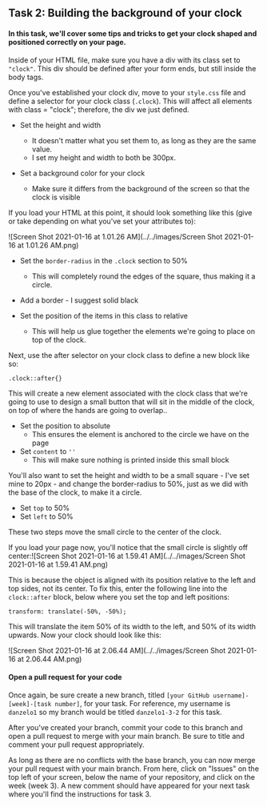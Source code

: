 ## Task 2: Building the background of your clock

#### In this task, we'll cover some tips and tricks to get your clock shaped and positioned correctly on your page.

Inside of your HTML file, make sure you have a div with its class set to `"clock"`.  This div should be defined after your form ends, but still inside the body tags.

Once you've established your clock div, move to your `style.css` file and define a selector for your clock class (`.clock`).  This will affect all elements with class = "clock"; therefore, the div we just defined.

- Set the height and width
  - It doesn't matter what you set them to, as long as they are the same value.  
  - I set my height and width to both be 300px.  

- Set a background color for your clock 
  - Make sure it differs from the background of the screen so that the clock is visible

If you load your HTML at this point, it should look something like this (give or take depending on what you've set your attributes to):

![Screen Shot 2021-01-16 at 1.01.26 AM](../../images/Screen Shot 2021-01-16 at 1.01.26 AM.png)

- Set the `border-radius` in the `.clock` section to 50% 
  - This will completely round the edges of the square, thus making it a circle. 
- Add a border - I suggest solid black

- Set the position of the items in this class to relative
  - This will help us glue together the elements we're going to place on top of the clock.

Next, use the after selector on your clock class to define a new block like so:

`.clock::after{}`

This will create a new element associated with the clock class that we're going to use to design a small button that will sit in the middle of the clock, on top of where the hands are going to overlap..

- Set the position to absolute 
  - This ensures the element is anchored to the circle we have on the page
- Set `content` to `''` 
  - This will make sure nothing is printed inside this small block

You'll also want to set the height and width to be a small square - I've set mine to 20px - and change the border-radius to 50%, just as we did with the base of the clock, to make it a circle.

- Set `top` to 50% 
- Set `left` to 50%  

These two steps move the small circle to the center of the clock. 

If you load your page now, you'll notice that the small circle is slightly off center:![Screen Shot 2021-01-16 at 1.59.41 AM](../../images/Screen Shot 2021-01-16 at 1.59.41 AM.png)

This is because the object is aligned with its position relative to the left and top sides, not its center.  To fix this, enter the following line into the `clock::after` block, below where you set the top and left positions:

`transform: translate(-50%, -50%);`

This will translate the item 50% of its width to the left, and 50% of its width upwards.  Now your clock should look like this:

![Screen Shot 2021-01-16 at 2.06.44 AM](../../images/Screen Shot 2021-01-16 at 2.06.44 AM.png)

#### Open a pull request for your code

Once again, be sure create a new branch, titled `[your GitHub username]-[week]-[task number]`, for your task.  For reference, my username is `danzelo1` so my branch would be titled `danzelo1-3-2` for this task.

After you've created your branch, commit your code to this branch and open a pull request to merge with your main branch.  Be sure to title and comment your pull request appropriately.

As long as there are no conflicts with the base branch, you can now merge your pull request with your main branch. From here, click on "Issues" on the top left of your screen, below the name of your repository, and click on the week (week 3). A new comment should have appeared for your next task where you'll find the instructions for task 3.